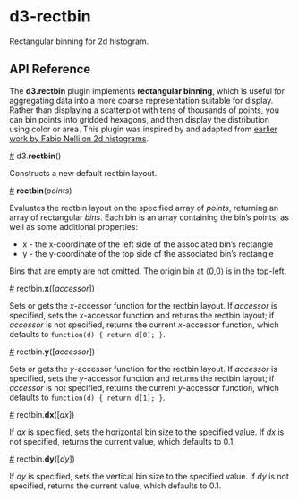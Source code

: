 # d3-rectbin

Rectangular binning for 2d histogram.
 

## API Reference

The **d3.rectbin** plugin implements **rectangular binning**, which is useful for aggregating data into a more coarse representation suitable for display. Rather than displaying a scatterplot with tens of thousands of points, you can bin points into gridded hexagons, and then display the distribution using color or area. This plugin was inspired by and adapted from [earlier work by Fabio Nelli on 2d histograms](http://www.meccanismocomplesso.org/en/d3-histogram-2d-rectangular-binning/).

<a name="rectbin" href="#rectbin">#</a> d3.<b>rectbin</b>()

Constructs a new default rectbin layout.

<a name="rectbin" href="#_rectbin">#</a> <b>rectbin</b>(<i>points</i>)

Evaluates the rectbin layout on the specified array of *points*, returning an array of rectangular *bins*. Each bin is an array containing the bin’s points, as well as some additional properties:

* x - the x-coordinate of the left side of the associated bin’s rectangle
* y - the y-coordinate of the top side of the associated bin’s rectangle

Bins that are empty are not omitted. The origin bin at ⟨0,0⟩ is in the top-left.



<a name="x" href="#x">#</a> rectbin.<b>x</b>([<i>accessor</i>])

Sets or gets the *x*-accessor function for the rectbin layout. If *accessor* is specified, sets the *x*-accessor function and returns the rectbin layout; if *accessor* is not specified, returns the current *x*-accessor function, which defaults to `function(d) { return d[0]; }`.

<a name="y" href="#y">#</a> rectbin.<b>y</b>([<i>accessor</i>])

Sets or gets the *y*-accessor function for the rectbin layout. If *accessor* is specified, sets the *y*-accessor function and returns the rectbin layout; if *accessor* is not specified, returns the current *y*-accessor function, which defaults to `function(d) { return d[1]; }`.

<a href="dx" href="#dx">#</a> rectbin.<b>dx</b>([<i>dx</i>])

If *dx* is specified, sets the horizontal bin size to the specified value. If *dx* is not specified, returns the current value, which defaults to 0.1.

<a href="dy" href="#dy">#</a> rectbin.<b>dy</b>([<i>dy</i>])

If *dy* is specified, sets the vertical bin size to the specified value. If *dy* is not specified, returns the current value, which defaults to 0.1.
